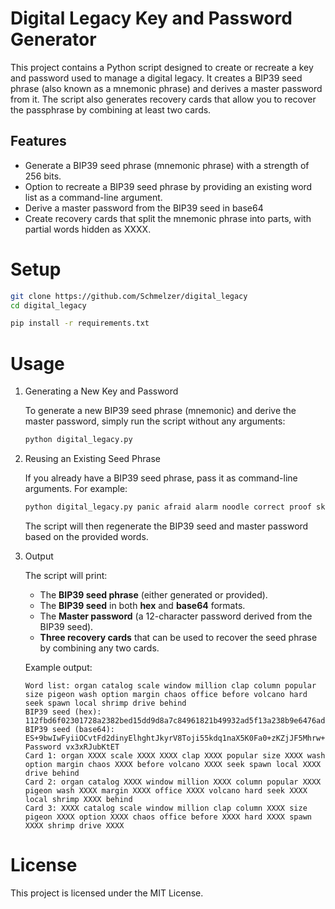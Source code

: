 # Digital Legacy Key and Password Generator
This project contains a Python script designed to create or recreate a key and password used to manage a digital legacy. It creates a BIP39 seed phrase (also known as a mnemonic phrase) and derives a master password from it. The script also generates recovery cards that allow you to recover the passphrase by combining at least two cards.

## Features
- Generate a BIP39 seed phrase (mnemonic phrase) with a strength of 256 bits.
- Option to recreate a BIP39 seed phrase by providing an existing word list as a command-line argument.
- Derive a master password from the BIP39 seed in base64
- Create recovery cards that split the mnemonic phrase into parts, with partial words hidden as XXXX.

# Setup
```bash
git clone https://github.com/Schmelzer/digital_legacy
cd digital_legacy

pip install -r requirements.txt
```
# Usage
1. Generating a New Key and Password

	To generate a new BIP39 seed phrase (mnemonic) and derive the master password, simply run the script without any arguments:
	```bash
	python digital_legacy.py
	```

2. Reusing an Existing Seed Phrase

	If you already have a BIP39 seed phrase, pass it as command-line arguments. For example:
	```bash
	python digital_legacy.py panic afraid alarm noodle correct proof skate duty during banner chuckle answer push firm remind march phone snake lawsuit increase hello place know ensure
	```
	The script will then regenerate the BIP39 seed and master password based on the provided words.

3. Output

	The script will print:

	* The **BIP39 seed phrase** (either generated or provided).
	* The **BIP39 seed** in both **hex** and **base64** formats.
	* The **Master password** (a 12-character password derived from the BIP39 seed).
	* **Three recovery cards** that can be used to recover the seed phrase by combining any two cards.

	Example output:
	```
	Word list: organ catalog scale window million clap column popular size pigeon wash option margin chaos office before volcano hard seek spawn local shrimp drive behind
	BIP39 seed (hex): 112fbd6f02301728a2382bed15dd9d8a7c84961821b49932ad5f13a238b9e6476ad67697e4ad056b4fb32998c9179321af0fbe9fdee88b1f6f29fbed79fd6f9c
	BIP39 seed (base64): ES+9bwIwFyiiOCvtFd2dinyElhghtJkyrV8Toji55kdq1naX5K0Fa0+zKZjJF5Mhrw++n97oix9vKfvtef1vnA==
	Password vx3xRJubKtET
	Card 1: organ XXXX scale XXXX XXXX clap XXXX popular size XXXX wash option margin chaos XXXX before volcano XXXX seek spawn local XXXX drive behind
	Card 2: organ catalog XXXX window million XXXX column popular XXXX pigeon wash XXXX margin XXXX office XXXX volcano hard seek XXXX local shrimp XXXX behind
	Card 3: XXXX catalog scale window million clap column XXXX size pigeon XXXX option XXXX chaos office before XXXX hard XXXX spawn XXXX shrimp drive XXXX
	```

# License
This project is licensed under the MIT License.
